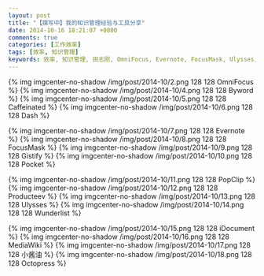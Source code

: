 ```yaml
---
layout: post
title: "【撰写中】我的知识管理经验与工具分享"
date: 2014-10-16 18:21:07 +0800
comments: true
categories: [工作效率]
tags: [效率, 知识管理]
keywords: 效率, 知识管理, 田志刚, OmniFocus, Evernote, FocusMask, Ulysses, Pocket, Wunderlist, Producteev, iDocument, mediawiki, Byword, octopress, Dash, Gistify, PopClip, Caffeinated, 鲜果阅读, 小酱油
---
```


<!-- excerpt start -->

{% img imgcenter-no-shadow /img/post/2014-10/2.png 128 128 OmniFocus %}
{% img imgcenter-no-shadow /img/post/2014-10/4.png 128 128 Byword %}
{% img imgcenter-no-shadow /img/post/2014-10/5.png 128 128 Caffeinated %}
{% img imgcenter-no-shadow /img/post/2014-10/6.png 128 128 Dash %}

{% img imgcenter-no-shadow /img/post/2014-10/7.png 128 128 Evernote %}
{% img imgcenter-no-shadow /img/post/2014-10/8.png 128 128 FocusMask %}
{% img imgcenter-no-shadow /img/post/2014-10/9.png 128 128 Gistify %}
{% img imgcenter-no-shadow /img/post/2014-10/10.png 128 128 Pocket %}

{% img imgcenter-no-shadow /img/post/2014-10/11.png 128 128 PopClip %}
{% img imgcenter-no-shadow /img/post/2014-10/12.png 128 128 Producteev %}
{% img imgcenter-no-shadow /img/post/2014-10/13.png 128 128 Ulysses %}
{% img imgcenter-no-shadow /img/post/2014-10/14.png 128 128 Wunderlist %}

{% img imgcenter-no-shadow /img/post/2014-10/15.png 128 128 iDocument %}
{% img imgcenter-no-shadow /img/post/2014-10/16.png 128 128 MediaWiki %}
{% img imgcenter-no-shadow /img/post/2014-10/17.png 128 128 小酱油 %}
{% img imgcenter-no-shadow /img/post/2014-10/18.png 128 128 Octopress %}

<!-- excerpt end -->